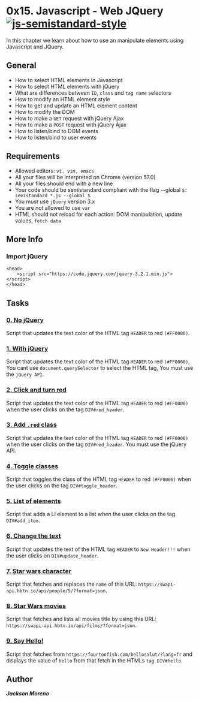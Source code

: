 # 0x15. Javascript - Web JQuery [![js-semistandard-style](https://img.shields.io/badge/code%20style-semistandard-brightgreen.svg?style=flat-square)](https://github.com/standard/semistandard)


In this chapter we learn about how to use an manipulate elements using Javascript and JQuery.


## General

+ How to select HTML elements in Javascript
+ How to select HTML elements with jQuery
+ What are differences between `ID`, `class` and `tag name` selectors
+ How to modify an HTML element style
+ How to get and update an HTML element content
+ How to modify the DOM
+ How to make a `GET` request with jQuery Ajax
+ How to make a `POST` request with jQuery Ajax
+ How to listen/bind to DOM events
+ How to listen/bind to user events


## Requirements

+ Allowed editors: `vi, vim, emacs`
+ All your files will be interpreted on Chrome (version 57.0)
+ All your files should end with a new line
+ Your code should be semistandard compliant with the flag --global `$: semistandard *.js --global $`
+ You must use `jQuery` version 3.x
+ You are not allowed to use `var`
+ HTML should not reload for each action: DOM manipulation, update values, `fetch data`


## More Info

### Import jQuery
```
<head>
    <script src="https://code.jquery.com/jquery-3.2.1.min.js"></script>
</head>
```


## Tasks


### [0. No jQuery](0-script.js)
Script that updates the text color of the HTML tag `HEADER` to red `(#FF0000)`.


### [1. With jQuery](1-script.js)
Script that updates the text color of the HTML tag `HEADER` to red `(#FF0000)`, You cant use `document.querySelector` to select the HTML tag, You must use the `jQuery API`.


### [2. Click and turn red](2-script.js)
Script that updates the text color of the HTML tag `HEADER` to red `(#FF0000)` when the user clicks on the tag `DIV#red_header`.


### [3. Add `.red` class](3-script.js)
Script that updates the text color of the HTML tag `HEADER` to red `(#FF0000)` when the user clicks on the tag `DIV#red_header`. You must use the jQuery API.


### [4. Toggle classes](4-script.js)
Script that toggles the class of the HTML tag `HEADER` to red `(#FF0000)` when the user clicks on the tag `DIV#toggle_header`.


### [5. List of elements](5-script.js)
Script that adds a LI element to a list when the user clicks on the tag `DIV#add_item`.


### [6. Change the text](6-script.js)
Script that updates the text of the HTML tag `HEADER` to `New Header!!!` when the user clicks on `DIV#update_header`.


### [7. Star wars character](7-script.js)
Script that fetches and replaces the `name` of this URL: `https://swapi-api.hbtn.io/api/people/5/?format=json`.


### [8. Star Wars movies](8-script.js)
Script that fetches and lists all movies title by using this URL: `https://swapi-api.hbtn.io/api/films/?format=json`.


### [9. Say Hello!](9-script.js)
Script that fetches from `https://fourtonfish.com/hellosalut/?lang=fr` and displays the value of `hello` from that fetch in the HTMLs `tag DIV#hello`.


## Author
**_Jackson Moreno_**
